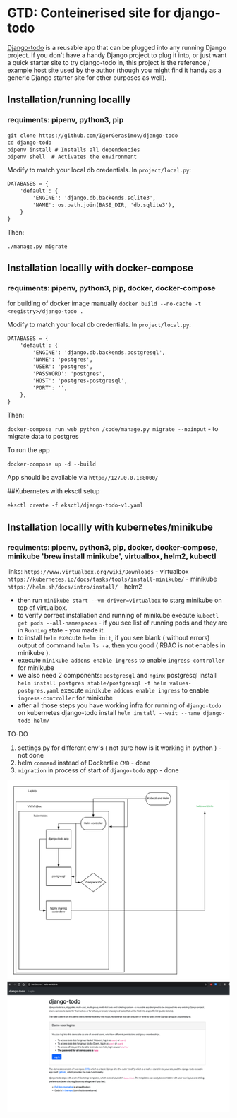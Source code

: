 # GTD: Conteinerised site for django-todo

[Django-todo](https://github.com/shacker/django-todo) is a reusable app that can be plugged into any running Django
project. If you don't have a handy Django project to plug it into, or just want a quick starter site to try django-todo
in, this project is the reference / example host site used by the author (though you might find it handy as a generic
Django starter site for other purposes as well).

## Installation/running locallly 
### requiments: pipenv, python3, pip


```
git clone https://github.com/IgorGerasimov/django-todo
cd django-todo
pipenv install # Installs all dependencies
pipenv shell  # Activates the environment
```

Modify to match your local db credentials. In `project/local.py`:

```
DATABASES = {
    'default': {
        'ENGINE': 'django.db.backends.sqlite3',
        'NAME': os.path.join(BASE_DIR, 'db.sqlite3'),
    }
}
```

Then:

`./manage.py migrate`




## Installation locallly with docker-compose
### requiments: pipenv, python3, pip, docker, docker-compose

for building of docker image manually `docker build --no-cache -t <registry>/django-todo .`

Modify to match your local db credentials. In `project/local.py`:

```
DATABASES = {
    'default': {
        'ENGINE': 'django.db.backends.postgresql',
        'NAME': 'postgres',
        'USER': 'postgres',
        'PASSWORD': 'postgres',
        'HOST': 'postgres-postgresql',
        'PORT': '',
    },
}
```

Then:

`docker-compose run web python /code/manage.py migrate --noinput` - to migrate data to postgres

To run the app 

`docker-compose up -d --build`

App should be available via `http://127.0.0.1:8000/`


##Kubernetes with eksctl setup 

`eksctl create -f eksctl/django-todo-v1.yaml`

## Installation locallly with kubernetes/minikube
### requiments: pipenv, python3, pip, docker, docker-compose, minikube 'brew install minikube', virtualbox, helm2, kubectl
links:
`https://www.virtualbox.org/wiki/Downloads` - virtualbox
`https://kubernetes.io/docs/tasks/tools/install-minikube/` - minikube
`https://helm.sh/docs/intro/install/` - helm2

- then run `minikube start --vm-driver=virtualbox` to starg minikube on top of virtualbox.
- to verify correct installation and running of minikube execute `kubectl get pods --all-namespaces` - if you see list of running pods and they are in `Running` state - you made it.
- to install `helm` execute `helm init`, if you see blank ( without errors) output of command `helm ls -a`, then you good ( RBAC is not enables in minikube ).
- execute `minikube addons enable ingress` to enable `ingress-controller` for minikube
- we also need 2 components: `postgresql` and `nginx`
   postgresql install `helm install postgres stable/postgresql -f helm values-postgres.yaml`
   execute `minikube addons enable ingress` to enable `ingress-controller` for minikube
- after all those steps you have working infra for running of `django-todo` on kubernetes
   django-todo install `helm install --wait --name django-todo helm/`










TO-DO

1. settings.py for different env's ( not sure how is it working in python ) - not done
2. helm `command` instead of Dockerfile `CMD` - done
3. `migration` in process of start of `django-todo` app - done



![scheme of current setup](/pics/scheme.png)
![working screnshot](/pics/working_screen.png)